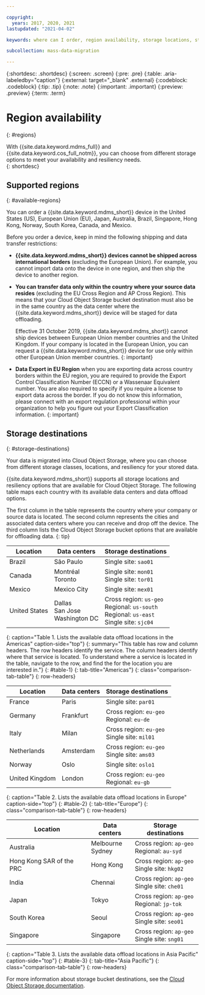 ```yaml
---

copyright:
  years: 2017, 2020, 2021
lastupdated: "2021-04-02"

keywords: where can I order, region availability, storage locations, storage destinations

subcollection: mass-data-migration

---
```


{:shortdesc: .shortdesc}
{:screen: .screen}
{:pre: .pre}
{:table: .aria-labeledby="caption"}
{:external: target="_blank" .external}
{:codeblock: .codeblock}
{:tip: .tip}
{:note: .note}
{:important: .important}
{:preview: .preview}
{:term: .term}

# Region availability
{: #regions}

With {{site.data.keyword.mdms_full}} and {{site.data.keyword.cos_full_notm}}, you can choose from different storage options to meet your availability and resiliency needs.  
{: shortdesc}

## Supported regions
{: #available-regions}

You can order a {{site.data.keyword.mdms_short}} device in the United States (US), European Union (EU), Japan, Australia, Brazil, Singapore, Hong Kong, Norway, South Korea, Canada, and Mexico.

Before you order a device, keep in mind the following shipping and data transfer restrictions:

- **{{site.data.keyword.mdms_short}} devices cannot be shipped across international borders** (excluding the European Union). For example, you cannot import data onto the device in one region, and then ship the device to another region.
- **You can transfer data only within the country where your source data resides** (excluding the EU Cross Region and AP Cross Region). This means that your Cloud Object Storage bucket destination must also be in the same country as the data center where the {{site.data.keyword.mdms_short}} device will be staged for data offloading. 

  Effective 31 October 2019, {{site.data.keyword.mdms_short}} cannot ship devices between European Union member countries and the United Kingdom. If your company is located in the European Union, you can request a {{site.data.keyword.mdms_short}} device for use only within other European Union member countries.
  {: important}

 - **Data Export in EU Region** when you are exporting data across country borders within the EU region, you are required to provide the Export Control Classification Number (ECCN) or a Wassenaar Equivalent number. You are also required to specify if you require a license to export data across the border. If you do not know this information, please connect with an export regulation professional within your organization to help you figure out your Export Classification information.
  {: important}

## Storage destinations
{: #storage-destinations}

Your data is migrated into Cloud Object Storage, where you can choose from different storage classes, locations, and resiliency for your stored data. 

{{site.data.keyword.mdms_short}} supports all storage locations and resiliency options that are available for Cloud Object Storage. The following table maps each country with its available data centers and data offload options. 

The first column in the table represents the country where your company or source data is located. The second column represents the cities and associated data centers where you can receive and drop off the device. The third column lists the Cloud Object Storage bucket options that are available for offloading data.
{: tip}

| Location | Data centers | Storage destinations |
|-----|-----|----|
| Brazil | São Paulo | Single site: `sao01`  |
| Canada | Montréal<br>Toronto | Single site: `mon01` <br>Single site: `tor01` |
| Mexico| Mexico City | Single site: `mex01` |
| United States|  Dallas<br>San Jose<br>Washington DC | Cross region: `us-geo`<br>Regional: `us-south`<br>Regional: `us-east`<br>Single site: `sjc04` |
{: caption="Table 1. Lists the available data offload locations in the Americas" caption-side="top"}
{: summary="This table has row and column headers. The row headers identify the service. The column headers identify where that service is located. To understand where a service is located in the table, navigate to the row, and find the for the location you are interested in."}
{: #table-1}
{: tab-title="Americas"}
{: class="comparison-tab-table"}
{: row-headers}

| Location | Data centers | Storage destinations |
|-----|-----|----|
| France | Paris | Single site: `par01` |
| Germany | Frankfurt | Cross region: `eu-geo`<br>Regional: `eu-de`  | 
| Italy | Milan | Cross region: `eu-geo`<br>Single site: `mil01`  | 
| Netherlands | Amsterdam | Cross region: `eu-geo`<br>Single site: `ams03`| 
| Norway| Oslo | Single site: `oslo1`  | 
| United Kingdom | London | Cross region: `eu-geo`<br>Regional: `eu-gb`  |
{: caption="Table 2. Lists the available data offload locations in Europe" caption-side="top"}
{: #table-2}
{: tab-title="Europe"}
{: class="comparison-tab-table"}
{: row-headers}

| Location | Data centers | Storage destinations |
|-----|-----|----|
| Australia | Melbourne<br>Sydney |  Cross region: `ap-geo`<br>Regional: `au-syd`  |
| Hong Kong SAR of the PRC | Hong Kong | Cross region: `ap-geo`<br>Single site: `hkg02`  |
| India | Chennai | Cross region: `ap-geo`<br>Single site: `che01` | 
| Japan | Tokyo | Cross region: `ap-geo`<br>Regional: `jp-tok`  |
| South Korea| Seoul | Cross region: `ap-geo`<br>Single site: `seo01`  | 
| Singapore | Singapore | Cross region: `ap-geo` <br>Single site: `sng01` | 
{: caption="Table 3. Lists the available data offload locations in Asia Pacific" caption-side="top"}
{: #table-3}
{: tab-title="Asia Pacific"}
{: class="comparison-tab-table"}
{: row-headers}

For more information about storage bucket destinations, see the [Cloud Object Storage documentation](/docs/cloud-object-storage/basics?topic=cloud-object-storage-endpoints).
